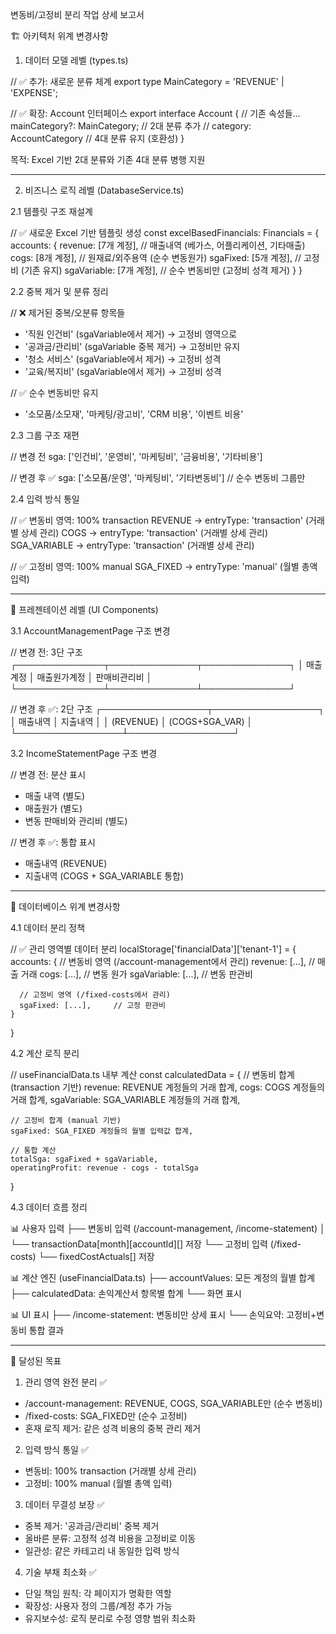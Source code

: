  변동비/고정비 분리 작업 상세 보고서

  🏗️ 아키텍처 위계 변경사항

  1. 데이터 모델 레벨 (types.ts)

  // ✅ 추가: 새로운 분류 체계
  export type MainCategory = 'REVENUE' | 'EXPENSE';

  // ✅ 확장: Account 인터페이스
  export interface Account {
    // 기존 속성들...
    mainCategory?: MainCategory; // 2대 분류 추가
    // category: AccountCategory  // 4대 분류 유지 (호환성)
  }

  목적: Excel 기반 2대 분류와 기존 4대 분류 병행 지원

  ---
  2. 비즈니스 로직 레벨 (DatabaseService.ts)

  2.1 템플릿 구조 재설계

  // ✅ 새로운 Excel 기반 템플릿 생성
  const excelBasedFinancials: Financials = {
    accounts: {
      revenue: [7개 계정],     // 매출내역 (베가스, 어플리케이션, 기타매출)
      cogs: [8개 계정],        // 원재료/외주용역 (순수 변동원가)
      sgaFixed: [5개 계정],    // 고정비 (기존 유지)
      sgaVariable: [7개 계정], // 순수 변동비만 (고정비 성격 제거)
    }
  }

  2.2 중복 제거 및 분류 정리

  // ❌ 제거된 중복/오분류 항목들
  - '직원 인건비' (sgaVariable에서 제거) → 고정비 영역으로
  - '공과금/관리비' (sgaVariable 중복 제거) → 고정비만 유지
  - '청소 서비스' (sgaVariable에서 제거) → 고정비 성격
  - '교육/복지비' (sgaVariable에서 제거) → 고정비 성격

  // ✅ 순수 변동비만 유지
  - '소모품/소모재', '마케팅/광고비', 'CRM 비용', '이벤트 비용'

  2.3 그룹 구조 재편

  // 변경 전
  sga: ['인건비', '운영비', '마케팅비', '금융비용', '기타비용']

  // 변경 후 ✅
  sga: ['소모품/운영', '마케팅비', '기타변동비']  // 순수 변동비 그룹만

  2.4 입력 방식 통일

  // ✅ 변동비 영역: 100% transaction
  REVENUE → entryType: 'transaction' (거래별 상세 관리)
  COGS → entryType: 'transaction' (거래별 상세 관리)
  SGA_VARIABLE → entryType: 'transaction' (거래별 상세 관리)

  // ✅ 고정비 영역: 100% manual
  SGA_FIXED → entryType: 'manual' (월별 총액 입력)

  ---
  🎨 프레젠테이션 레벨 (UI Components)

  3.1 AccountManagementPage 구조 변경

  // 변경 전: 3단 구조
  ┌──────────────┬──────────────┬──────────────┐
  │   매출계정   │ 매출원가계정 │ 판매비관리비 │
  └──────────────┴──────────────┴──────────────┘

  // 변경 후 ✅: 2단 구조
  ┌─────────────────┬─────────────────┐
  │   매출내역      │   지출내역      │
  │ (REVENUE)       │ (COGS+SGA_VAR)  │
  └─────────────────┴─────────────────┘

  3.2 IncomeStatementPage 구조 변경

  // 변경 전: 분산 표시
  - 매출 내역 (별도)
  - 매출원가 (별도)
  - 변동 판매비와 관리비 (별도)

  // 변경 후 ✅: 통합 표시
  - 매출내역 (REVENUE)
  - 지출내역 (COGS + SGA_VARIABLE 통합)

  ---
  💾 데이터베이스 위계 변경사항

  4.1 데이터 분리 정책

  // ✅ 관리 영역별 데이터 분리
  localStorage['financialData']['tenant-1'] = {
    accounts: {
      // 변동비 영역 (/account-management에서 관리)
      revenue: [...],      // 매출 거래
      cogs: [...],         // 변동 원가
      sgaVariable: [...],  // 변동 판관비

      // 고정비 영역 (/fixed-costs에서 관리)
      sgaFixed: [...],     // 고정 판관비
    }
  }

  4.2 계산 로직 분리

  // useFinancialData.ts 내부 계산
  const calculatedData = {
    // 변동비 합계 (transaction 기반)
    revenue: REVENUE 계정들의 거래 합계,
    cogs: COGS 계정들의 거래 합계,
    sgaVariable: SGA_VARIABLE 계정들의 거래 합계,

    // 고정비 합계 (manual 기반)
    sgaFixed: SGA_FIXED 계정들의 월별 입력값 합계,

    // 통합 계산
    totalSga: sgaFixed + sgaVariable,
    operatingProfit: revenue - cogs - totalSga
  }

  4.3 데이터 흐름 정리

  📊 사용자 입력
  ├── 변동비 입력 (/account-management, /income-statement)
  │   └── transactionData[month][accountId][] 저장
  └── 고정비 입력 (/fixed-costs)
      └── fixedCostActuals[] 저장

  📊 계산 엔진 (useFinancialData.ts)
  ├── accountValues: 모든 계정의 월별 합계
  ├── calculatedData: 손익계산서 항목별 합계
  └── 화면 표시

  📊 UI 표시
  ├── /income-statement: 변동비만 상세 표시
  └── 손익요약: 고정비+변동비 통합 결과

  ---
  🎯 달성된 목표

  1. 관리 영역 완전 분리 ✅

  - /account-management: REVENUE, COGS, SGA_VARIABLE만 (순수 변동비)
  - /fixed-costs: SGA_FIXED만 (순수 고정비)
  - 혼재 로직 제거: 같은 성격 비용의 중복 관리 제거

  2. 입력 방식 통일 ✅

  - 변동비: 100% transaction (거래별 상세 관리)
  - 고정비: 100% manual (월별 총액 입력)

  3. 데이터 무결성 보장 ✅

  - 중복 제거: '공과금/관리비' 중복 제거
  - 올바른 분류: 고정적 성격 비용을 고정비로 이동
  - 일관성: 같은 카테고리 내 동일한 입력 방식

  4. 기술 부채 최소화 ✅

  - 단일 책임 원칙: 각 페이지가 명확한 역할
  - 확장성: 사용자 정의 그룹/계정 추가 가능
  - 유지보수성: 로직 분리로 수정 영향 범위 최소화